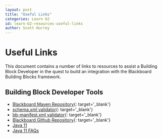 ```yaml
---
layout: post
title: "Useful Links" 
categories: Learn b2
id: learn-b2-resources-useful-links
author: Scott Hurrey
---
```


# Useful Links

This document contains a number of links to resources to assist a Building
Block Developer in the quest to build an integration with the Blackboard
Building Blocks framework.

## Building Block Developer Tools

  * [Blackboard Maven Repository](https://maven.blackboard.com/content/repositories/releases/){: target='_blank'}
  * [schema.xml validator](https://maven.blackboard.com/content/repositories/releases/blackboard/platform/bb-schema-xsd/){: target='_blank'}
  * [bb-manifest.xml validator](https://maven.blackboard.com/content/repositories/releases/blackboard/platform/bb-manifest-plugin/){: target='_blank'}
  * [Blackboard Github Repository](https://github.com/blackboard){: target='_blank'}
  * [Java 11](prepare-for-java11)
  * [Java 11 FAQs](java11-faq)